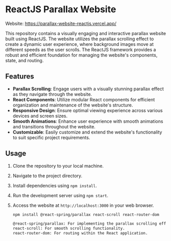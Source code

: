 # ReactJS Parallax Website

Website: https://parallax-website-reactjs.vercel.app/

This repository contains a visually engaging and interactive parallax website built using ReactJS. The website utilizes the parallax scrolling effect to create a dynamic user experience, where background images move at different speeds as the user scrolls. The ReactJS framework provides a robust and efficient foundation for managing the website's components, state, and routing.

## Features

- **Parallax Scrolling**: Engage users with a visually stunning parallax effect as they navigate through the website.
- **React Components**: Utilize modular React components for efficient organization and maintenance of the website's structure.
- **Responsive Design**: Ensure optimal viewing experience across various devices and screen sizes.
- **Smooth Animations**: Enhance user experience with smooth animations and transitions throughout the website.
- **Customizable**: Easily customize and extend the website's functionality to suit specific project requirements.

## Usage

1. Clone the repository to your local machine.
2. Navigate to the project directory.
3. Install dependencies using `npm install`.
4. Run the development server using `npm start`.
5. Access the website at `http://localhost:3000` in your web browser.

   ```bash
   npm install @react-spring/parallax react-scroll react-router-dom

   @react-spring/parallax: For implementing the parallax scrolling effect.
   react-scroll: For smooth scrolling functionality.
   react-router-dom: For routing within the React application.
   ```
